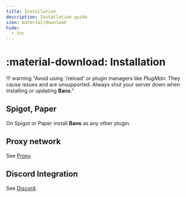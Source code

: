 ```yaml
---
title: Installation
description: Installation guide
icon: material/download
hide:
  - toc
---
```


# :material-download: Installation

!!! warning "Avoid using '/reload' or plugin managers like *PlugMan*. They cause issues and are unsupported. Always shut your server down when installing or updating **Bans**."

## Spigot, Paper

On Spigot or Paper install **Bans** as any other plugin.

## Proxy network

See [Proxy](../proxy/index.md).

## Discord Integration

See [Discord](../discord/index.md).
